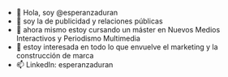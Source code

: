 - 👋 Hola, soy @esperanzaduran
- 👀 soy la de publicidad y relaciones públicas 
- 🌱 ahora mismo estoy cursando un máster en Nuevos Medios Interactivos y Periodismo Multimedia
- 💞️ estoy interesada en todo lo que envuelve el marketing y la construcción de marca
- 📫 LinkedIn: esperanzaduran

<!---
esperanzaduran/esperanzaduran es✨ ESPEcial ✨ porque es súper guay
--->

